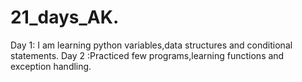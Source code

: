 # 21_days_AK.
Day 1: I am learning python variables,data structures and conditional statements.
Day 2 :Practiced few programs,learning functions and exception handling.
